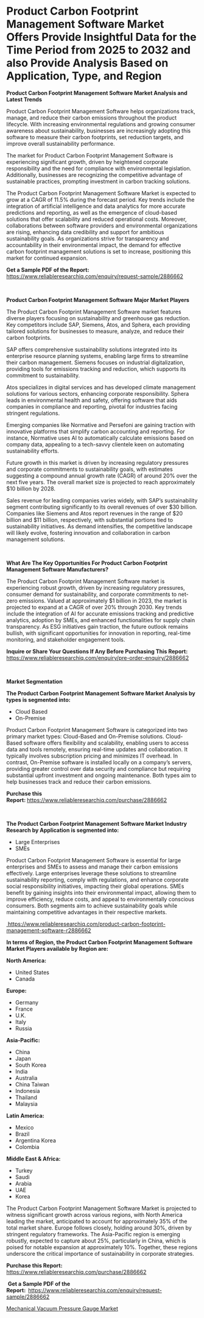 <p><h1>Product Carbon Footprint Management Software Market Offers Provide Insightful Data for the Time Period from 2025 to 2032 and also Provide Analysis Based on Application, Type, and Region</h1></p><p><strong>Product Carbon Footprint Management Software Market Analysis and Latest Trends</strong></p>
<p><p>Product Carbon Footprint Management Software helps organizations track, manage, and reduce their carbon emissions throughout the product lifecycle. With increasing environmental regulations and growing consumer awareness about sustainability, businesses are increasingly adopting this software to measure their carbon footprints, set reduction targets, and improve overall sustainability performance.</p><p>The market for Product Carbon Footprint Management Software is experiencing significant growth, driven by heightened corporate responsibility and the need for compliance with environmental legislation. Additionally, businesses are recognizing the competitive advantage of sustainable practices, prompting investment in carbon tracking solutions.</p><p>The Product Carbon Footprint Management Software Market is expected to grow at a CAGR of 11.5% during the forecast period. Key trends include the integration of artificial intelligence and data analytics for more accurate predictions and reporting, as well as the emergence of cloud-based solutions that offer scalability and reduced operational costs. Moreover, collaborations between software providers and environmental organizations are rising, enhancing data credibility and support for ambitious sustainability goals. As organizations strive for transparency and accountability in their environmental impact, the demand for effective carbon footprint management solutions is set to increase, positioning this market for continued expansion.</p></p>
<p><strong>Get a Sample PDF of the Report:&nbsp;</strong> <a href="https://www.reliableresearchiq.com/enquiry/request-sample/2886662?utm_campaign=2758&utm_medium=2&utm_source=Github&utm_content=ia&utm_term=13032025&utm_id=product-carbon-footprint-management-software">https://www.reliableresearchiq.com/enquiry/request-sample/2886662</a></p>
<p>&nbsp;</p>
<p><strong>Product Carbon Footprint Management Software Major Market Players</strong></p>
<p><p>The Product Carbon Footprint Management Software market features diverse players focusing on sustainability and greenhouse gas reduction. Key competitors include SAP, Siemens, Atos, and Sphera, each providing tailored solutions for businesses to measure, analyze, and reduce their carbon footprints. </p><p>SAP offers comprehensive sustainability solutions integrated into its enterprise resource planning systems, enabling large firms to streamline their carbon management. Siemens focuses on industrial digitalization, providing tools for emissions tracking and reduction, which supports its commitment to sustainability.</p><p>Atos specializes in digital services and has developed climate management solutions for various sectors, enhancing corporate responsibility. Sphera leads in environmental health and safety, offering software that aids companies in compliance and reporting, pivotal for industries facing stringent regulations.</p><p>Emerging companies like Normative and Persefoni are gaining traction with innovative platforms that simplify carbon accounting and reporting. For instance, Normative uses AI to automatically calculate emissions based on company data, appealing to a tech-savvy clientele keen on automating sustainability efforts.</p><p>Future growth in this market is driven by increasing regulatory pressures and corporate commitments to sustainability goals, with estimates suggesting a compound annual growth rate (CAGR) of around 20% over the next five years. The overall market size is projected to reach approximately $10 billion by 2028.</p><p>Sales revenue for leading companies varies widely, with SAP’s sustainability segment contributing significantly to its overall revenues of over $30 billion. Companies like Siemens and Atos report revenues in the range of $20 billion and $11 billion, respectively, with substantial portions tied to sustainability initiatives. As demand intensifies, the competitive landscape will likely evolve, fostering innovation and collaboration in carbon management solutions.</p></p>
<p>&nbsp;</p>
<p><strong>What Are The Key Opportunities For Product Carbon Footprint Management Software Manufacturers?</strong></p>
<p><p>The Product Carbon Footprint Management Software market is experiencing robust growth, driven by increasing regulatory pressures, consumer demand for sustainability, and corporate commitments to net-zero emissions. Valued at approximately $1 billion in 2023, the market is projected to expand at a CAGR of over 20% through 2030. Key trends include the integration of AI for accurate emissions tracking and predictive analytics, adoption by SMEs, and enhanced functionalities for supply chain transparency. As ESG initiatives gain traction, the future outlook remains bullish, with significant opportunities for innovation in reporting, real-time monitoring, and stakeholder engagement tools.</p></p>
<p><strong>Inquire or Share Your Questions If Any Before Purchasing This Report:</strong> <a href="https://www.reliableresearchiq.com/enquiry/pre-order-enquiry/2886662?utm_campaign=2758&utm_medium=2&utm_source=Github&utm_content=ia&utm_term=13032025&utm_id=product-carbon-footprint-management-software">https://www.reliableresearchiq.com/enquiry/pre-order-enquiry/2886662</a></p>
<p>&nbsp;</p>
<p><strong>Market Segmentation</strong></p>
<p><strong>The Product Carbon Footprint Management Software Market Analysis by types is segmented into:</strong></p>
<p><ul><li>Cloud Based</li><li>On-Premise</li></ul></p>
<p><p>Product Carbon Footprint Management Software is categorized into two primary market types: Cloud-Based and On-Premise solutions. Cloud-Based software offers flexibility and scalability, enabling users to access data and tools remotely, ensuring real-time updates and collaboration. It typically involves subscription pricing and minimizes IT overhead. In contrast, On-Premise software is installed locally on a company’s servers, providing greater control over data security and compliance but requiring substantial upfront investment and ongoing maintenance. Both types aim to help businesses track and reduce their carbon emissions.</p></p>
<p><strong>Purchase this Report:&nbsp;</strong><a href="https://www.reliableresearchiq.com/purchase/2886662?utm_campaign=2758&utm_medium=2&utm_source=Github&utm_content=ia&utm_term=13032025&utm_id=product-carbon-footprint-management-software">https://www.reliableresearchiq.com/purchase/2886662</a></p>
<p>&nbsp;</p>
<p><strong>The Product Carbon Footprint Management Software Market Industry Research by Application is segmented into:</strong></p>
<p><ul><li>Large Enterprises</li><li>SMEs</li></ul></p>
<p><p>Product Carbon Footprint Management Software is essential for large enterprises and SMEs to assess and manage their carbon emissions effectively. Large enterprises leverage these solutions to streamline sustainability reporting, comply with regulations, and enhance corporate social responsibility initiatives, impacting their global operations. SMEs benefit by gaining insights into their environmental impact, allowing them to improve efficiency, reduce costs, and appeal to environmentally conscious consumers. Both segments aim to achieve sustainability goals while maintaining competitive advantages in their respective markets.</p></p>
<p><a href="https://www.reliableresearchiq.com/product-carbon-footprint-management-software-r2886662?utm_campaign=2758&utm_medium=2&utm_source=Github&utm_content=ia&utm_term=13032025&utm_id=product-carbon-footprint-management-software">&nbsp;https://www.reliableresearchiq.com/product-carbon-footprint-management-software-r2886662</a></p>
<p><strong>In terms of Region, the Product Carbon Footprint Management Software Market Players available by Region are:</strong></p>
<p>
    <p> <strong> North America: </strong>
        <ul>
            <li>United States</li>
            <li>Canada</li>
        </ul>
        </p> 
    <p> <strong> Europe: </strong>
        <ul>
            <li>Germany</li>
            <li>France</li>
            <li>U.K.</li>
            <li>Italy</li>
            <li>Russia</li>
        </ul>
        </p> 
    <p> <strong> Asia-Pacific: </strong>
        <ul>
            <li>China</li>
            <li>Japan</li>
            <li>South Korea</li>
            <li>India</li>
            <li>Australia</li>
            <li>China Taiwan</li>
            <li>Indonesia</li>
            <li>Thailand</li>
            <li>Malaysia</li>
        </ul>
        </p> 
    <p> <strong> Latin America: </strong>
        <ul>
            <li>Mexico</li>
            <li>Brazil</li>
            <li>Argentina Korea</li>
            <li>Colombia</li>
        </ul>
        </p> 
    <p> <strong> Middle East & Africa: </strong>
        <ul>
            <li>Turkey</li>
            <li>Saudi</li>
            <li>Arabia</li>
            <li>UAE</li>
            <li>Korea</li>
        </ul>
    </p>
    </p>
<p><p>The Product Carbon Footprint Management Software Market is projected to witness significant growth across various regions, with North America leading the market, anticipated to account for approximately 35% of the total market share. Europe follows closely, holding around 30%, driven by stringent regulatory frameworks. The Asia-Pacific region is emerging robustly, expected to capture about 25%, particularly in China, which is poised for notable expansion at approximately 10%. Together, these regions underscore the critical importance of sustainability in corporate strategies.</p></p>
<p><strong>Purchase this Report: </strong><a href="https://www.reliableresearchiq.com/purchase/2886662?utm_campaign=2758&utm_medium=2&utm_source=Github&utm_content=ia&utm_term=13032025&utm_id=product-carbon-footprint-management-software">https://www.reliableresearchiq.com/purchase/2886662</a></p>
<p>&nbsp;<strong>Get a Sample PDF of the Report:&nbsp;&nbsp;</strong><a href="https://www.reliableresearchiq.com/enquiry/request-sample/2886662?utm_campaign=2758&utm_medium=2&utm_source=Github&utm_content=ia&utm_term=13032025&utm_id=product-carbon-footprint-management-software">https://www.reliableresearchiq.com/enquiry/request-sample/2886662</a></p>
<p><strong></strong></p>
<p><p><a href="https://github.com/phephezxnf/Market-Research-Report-List-1/blob/main/mechanical-vacuum-pressure-gauge-market.md?utm_campaign=2758&utm_medium=2&utm_source=Github&utm_content=ia&utm_term=13032025&utm_id=product-carbon-footprint-management-software">Mechanical Vacuum Pressure Gauge Market</a></p></p>